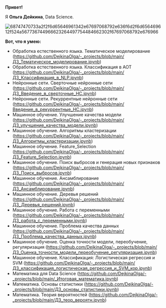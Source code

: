 __Привет!__

Я __Ольга Дейкина__, Data Science.


![68747470733a2f2f6d65646961342e67697068792e636f6d2f6d656469612f524a567736744966623264497754484662302f67697068792e676966](https://github.com/DejkinaOlga/DejkinaOlga/assets/138812148/7daea321-b92c-4359-ba6c-0fb61f96a0ff)

__Вот, что я умею:__
- Обработка естественного языка. Тематическое моделирование (https://github.com/DejkinaOlga/-_projects/blob/main/ДЗ_Тематическое_моделирование.ipynb)
- Обработка естественного языка. Классификация в АОТ (https://github.com/DejkinaOlga/-_projects/blob/main/ДЗ_Классификация_в_NLP.ipynb)
- Нейронные сети. Сверточные нейронные сети (https://github.com/DejkinaOlga/-_projects/blob/main/ДЗ_Введение_в_сверточные_НС.ipynb)
- Нейронные сети. Рекуррентные нейронные сети (https://github.com/DejkinaOlga/-_projects/blob/main/Введение_в_рекуррентные_НС.ipynb)
- Машинное обучение. Улучшение качества модели (https://github.com/DejkinaOlga/-_projects/blob/main/ДЗ_улучшение_качества_модели.ipynb)
- Машинное обучение. Алгоритмы кластеризации (https://github.com/DejkinaOlga/-_projects/blob/main/ДЗ_Алгоритмы_кластеризации.ipynb)
- Машинное обучение. Feature_Selection (https://github.com/DejkinaOlga/-_projects/blob/main/ДЗ_Feature_Selection.ipynb)
- Машинное обучение. Поиск выбросов и генерация новых признаков (https://github.com/DejkinaOlga/-_projects/blob/main/ДЗ_Поиск_выбросов.ipynb)
- Машинное обучение. Ансамблирование (https://github.com/DejkinaOlga/-_projects/blob/main/ДЗ_Ансамблирование.ipynb)
- Машинное обучение. Деревья решений (https://github.com/DejkinaOlga/-_projects/blob/main/ДЗ_Деревья_решений.ipynb)
- Машинное обучение. Работа с переменными (https://github.com/DejkinaOlga/-_projects/blob/main/ДЗ_работа_с_переменными.ipynb)
- Машинное обучение. Проблема качества данных (https://github.com/DejkinaOlga/-_projects/blob/main/ДЗ_Проблема_качества_данных.ipynb)
- Машинное обучение. Оценка точности модели, переобучение, регуляризация (https://github.com/DejkinaOlga/-_projects/blob/main/ДЗ_Оценка_точности_модели_переобучение_регуляризация.ipynb)
- Машинное обучение. Классификация: Логистическая регрессия и SVM (https://github.com/DejkinaOlga/-_projects/blob/main/ДЗ_классификация_логистическая_регрессия_и_SVM_кор.ipynb)
- Математика для Data Science (https://github.com/DejkinaOlga/-_projects/blob/main/_Итоговая_математика.ipynb)
- Математика. Основы статистики (https://github.com/DejkinaOlga/-_projects/blob/main/ДЗ_основы_статистики.ipynb)
- Математика. Теория вероятностей (https://github.com/DejkinaOlga/-_projects/blob/main/ДЗ_теор_вероятн.ipynb)


<!---
DejkinaOlga/DejkinaOlga is a ✨ special ✨ repository because its `README.md` (this file) appears on your GitHub profile.
You can click the Preview link to take a look at your changes.
--->
